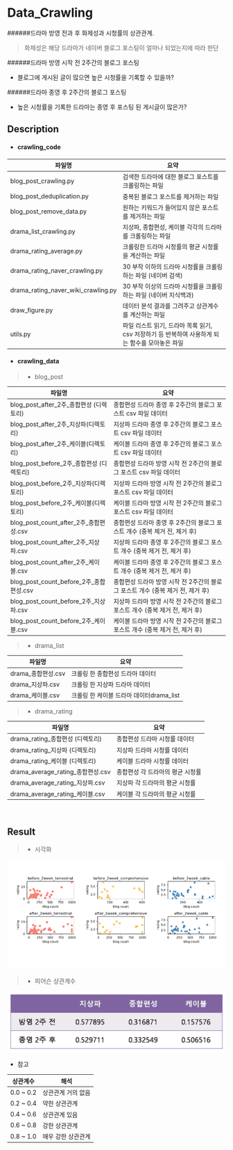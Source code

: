 # Data_Crawling
######드라마 방영 전과 후 화제성과 시청률의 상관관계.

> 화제성은 해당 드라마가 네이버 블로그 포스팅이 얼마나 되었는지에 따라 판단

######드라마 방영 시작 전 2주간의 블로그 포스팅
-  블로그에 게시된 글이 많으면 높은 시청률을 기록할 수 있을까? 

######드라마 종영 후 2주간의 블로그 포스팅
- 높은 시청률을 기록한 드라마는 종영 후 포스팅 된 게시글이 많은가?

## Description

- #### crawling_code

| 파일명                              | 요약                                                         |
| ----------------------------------- | ------------------------------------------------------------ |
| blog_post_crawling.py               | 검색한 드라마에 대한 블로그 포스트를 크롤링하는  파일        |
| blog_post_deduplication.py          | 중복된 블로그 포스트를 제거하는 파일                         |
| blog_post_remove_data.py            | 원하는 키워드가 들어있지 않은 포스트를 제거하는 파일         |
| drama_list_crawling.py              | 지상파, 종합편성, 케이블 각각의 드라마를 크롤링하는 파일     |
| drama_rating_average.py             | 크롤링한 드라마 시청률의 평균 시청률을 계산하는 파일         |
| drama_rating_naver_crawling.py      | 30 부작 이하의 드라마 시청률을 크롤링하는 파일 (네이버 검색) |
| drama_rating_naver_wiki_crawling.py | 30 부작 이상의 드라마 시청률을 크롤링하는 파일 (네이버 지식백과) |
| draw_figure.py                      | 데이터 분석 결과를 그려주고 상관계수를 계산하는 파일         |
| utils.py                            | 파일 리스트 읽기, 드라마 목록 읽기, csv 저장하기 등 반복하여 사용하게 되는 함수를 모아놓은 파일 |

- #### crawling_data

 > - blog_post

| 파일명                                   | 요약                                                         |
| ---------------------------------------- | ------------------------------------------------------------ |
| blog_post_after_2주_종합편성 (디렉토리)  | 종합편성 드라마 종영 후 2주간의 블로그 포스트 csv 파일 데이터 |
| blog_post_after_2주_지상파(디렉토리)     | 지상파 드라마 종영 후 2주간의 블로그 포스트 csv 파일 데이터  |
| blog_post_after_2주_케이블(디렉토리)     | 케이블 드라마 종영 후 2주간의 블로그 포스트 csv 파일 데이터  |
| blog_post_before_2주_종합편성 (디렉토리) | 종합편성 드라마 방영 시작 전 2주간의 블로그 포스트 csv 파일 데이터 |
| blog_post_before_2주_지상파(디렉토리)    | 지상파 드라마 방영 시작 전 2주간의 블로그 포스트 csv 파일 데이터 |
| blog_post_before_2주_케이블(디렉토리)    | 케이블 드라마 방영 시작 전 2주간의 블로그 포스트 csv 파일 데이터 |
| blog_post_count_after_2주_종합편성.csv   | 종합편성 드라마 종영 후 2주간의 블로그 포스트 개수 (중복 제거 전, 제거 후) |
| blog_post_count_after_2주_지상파.csv     | 지상파 드라마 종영 후 2주간의 블로그 포스트 개수 (중복 제거 전, 제거 후) |
| blog_post_count_after_2주_케이블.csv     | 케이블 드라마 종영 후 2주간의 블로그 포스트 개수 (중복 제거 전, 제거 후) |
| blog_post_count_before_2주_종합편성.csv  | 종합편성 드라마 방영 시작 전 2주간의 블로그 포스트 개수 (중복 제거 전, 제거 후) |
| blog_post_count_before_2주_지상파.csv    | 지상파 드라마 방영 시작 전 2주간의 블로그 포스트 개수 (중복 제거 전, 제거 후) |
| blog_post_count_before_2주_케이블.csv    | 케이블 드라마 방영 시작 전 2주간의 블로그 포스트 개수 (중복 제거 전, 제거 후) |


> - drama_list

| 파일명             | 요약                                     |
| ------------------ | ---------------------------------------- |
| drama_종합편성.csv | 크롤링 한 종합편성 드라마 데이터         |
| drama_지상파.csv   | 크롤링 한 지상파 드라마 데이터           |
| drama_케이블.csv   | 크롤링 한 케이블 드라마 데이터drama_list |


> - drama_rating

| 파일명                            | 요약                             |
| --------------------------------- | -------------------------------- |
| drama_rating_종합편성 (디렉토리)  | 종합편성 드라마 시청률 데이터    |
| drama_rating_지상파 (디렉토리)    | 지상파 드라마 시청률 데이터      |
| drama_rating_케이블 (디렉토리)    | 케이블 드라마 시청률 데이터      |
| drama_average_rating_종합편성.csv | 종합편성 각 드라마의 평균 시청률 |
| drama_average_rating_지상파.csv   | 지상파 각 드라마의 평균 시청률   |
| drama_average_rating_케이블.csv   | 케이블 각 드라마의 평균 시청률   |

</br>

## Result 

> - 시각화 

![figure](./crawling_data/figure.png)

> -  피어슨 상관계수 

![correlation](./crawling_data/correlation.png)

- 참고

|  상관계수  |      해석    |
| --------- | ---------------- |
| 0.0 ~ 0.2 | 상관관계 거의 없음 |
| 0.2 ~ 0.4 | 약한 상관관계 |
| 0.4 ~ 0.6 | 상관관계 있음 |
| 0.6 ~ 0.8 | 강한 상관관계 |
| 0.8 ~ 1.0 | 매우 강한 상관관계|

